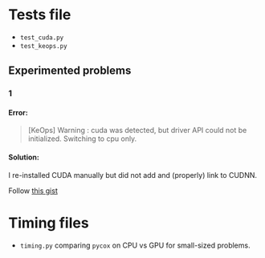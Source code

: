 # Tests file

- `test_cuda.py`
- `test_keops.py`


## Experimented problems

### 1

#### Error: 

> [KeOps] Warning : cuda was detected, but driver API could not be initialized. Switching to cpu only.

#### Solution:

I re-installed CUDA manually but did not add and (properly) link to CUDNN.

Follow [this gist](https://gist.github.com/X-TRON404/e9cab789041ef03bcba13da1d5176e28)

# Timing files

- `timing.py` comparing `pycox` on CPU vs GPU for small-sized problems.